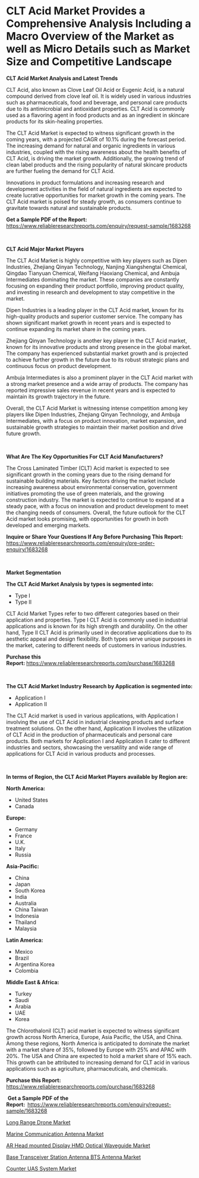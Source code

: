 <p><h1>CLT Acid Market Provides a Comprehensive Analysis Including a Macro Overview of the Market as well as Micro Details such as Market Size and Competitive Landscape</h1></p><p><strong>CLT Acid Market Analysis and Latest Trends</strong></p>
<p><p>CLT Acid, also known as Clove Leaf Oil Acid or Eugenic Acid, is a natural compound derived from clove leaf oil. It is widely used in various industries such as pharmaceuticals, food and beverage, and personal care products due to its antimicrobial and antioxidant properties. CLT Acid is commonly used as a flavoring agent in food products and as an ingredient in skincare products for its skin-healing properties.</p><p>The CLT Acid Market is expected to witness significant growth in the coming years, with a projected CAGR of 10.1% during the forecast period. The increasing demand for natural and organic ingredients in various industries, coupled with the rising awareness about the health benefits of CLT Acid, is driving the market growth. Additionally, the growing trend of clean label products and the rising popularity of natural skincare products are further fueling the demand for CLT Acid.</p><p>Innovations in product formulations and increasing research and development activities in the field of natural ingredients are expected to create lucrative opportunities for market growth in the coming years. The CLT Acid market is poised for steady growth, as consumers continue to gravitate towards natural and sustainable products.</p></p>
<p><strong>Get a Sample PDF of the Report:&nbsp;</strong> <a href="https://www.reliableresearchreports.com/enquiry/request-sample/1683268">https://www.reliableresearchreports.com/enquiry/request-sample/1683268</a></p>
<p>&nbsp;</p>
<p><strong>CLT Acid Major Market Players</strong></p>
<p><p>The CLT Acid Market is highly competitive with key players such as Dipen Industries, Zhejiang Qinyan Technology, Nanjing Xiangshengtai Chemical, Qingdao Tianyuan Chemical, Weifang Haoxiang Chemical, and Ambuja Intermediates dominating the market. These companies are constantly focusing on expanding their product portfolio, improving product quality, and investing in research and development to stay competitive in the market.</p><p>Dipen Industries is a leading player in the CLT Acid market, known for its high-quality products and superior customer service. The company has shown significant market growth in recent years and is expected to continue expanding its market share in the coming years.</p><p>Zhejiang Qinyan Technology is another key player in the CLT Acid market, known for its innovative products and strong presence in the global market. The company has experienced substantial market growth and is projected to achieve further growth in the future due to its robust strategic plans and continuous focus on product development.</p><p>Ambuja Intermediates is also a prominent player in the CLT Acid market with a strong market presence and a wide array of products. The company has reported impressive sales revenue in recent years and is expected to maintain its growth trajectory in the future.</p><p>Overall, the CLT Acid Market is witnessing intense competition among key players like Dipen Industries, Zhejiang Qinyan Technology, and Ambuja Intermediates, with a focus on product innovation, market expansion, and sustainable growth strategies to maintain their market position and drive future growth.</p></p>
<p>&nbsp;</p>
<p><strong>What Are The Key Opportunities For CLT Acid Manufacturers?</strong></p>
<p><p>The Cross Laminated Timber (CLT) Acid market is expected to see significant growth in the coming years due to the rising demand for sustainable building materials. Key factors driving the market include increasing awareness about environmental conservation, government initiatives promoting the use of green materials, and the growing construction industry. The market is expected to continue to expand at a steady pace, with a focus on innovation and product development to meet the changing needs of consumers. Overall, the future outlook for the CLT Acid market looks promising, with opportunities for growth in both developed and emerging markets.</p></p>
<p><strong>Inquire or Share Your Questions If Any Before Purchasing This Report:</strong> <a href="https://www.reliableresearchreports.com/enquiry/pre-order-enquiry/1683268">https://www.reliableresearchreports.com/enquiry/pre-order-enquiry/1683268</a></p>
<p>&nbsp;</p>
<p><strong>Market Segmentation</strong></p>
<p><strong>The CLT Acid Market Analysis by types is segmented into:</strong></p>
<p><ul><li>Type I</li><li>Type II</li></ul></p>
<p><p>CLT Acid Market Types refer to two different categories based on their application and properties. Type I CLT Acid is commonly used in industrial applications and is known for its high strength and durability. On the other hand, Type II CLT Acid is primarily used in decorative applications due to its aesthetic appeal and design flexibility. Both types serve unique purposes in the market, catering to different needs of customers in various industries.</p></p>
<p><strong>Purchase this Report:&nbsp;</strong><a href="https://www.reliableresearchreports.com/purchase/1683268">https://www.reliableresearchreports.com/purchase/1683268</a></p>
<p>&nbsp;</p>
<p><strong>The CLT Acid Market Industry Research by Application is segmented into:</strong></p>
<p><ul><li>Application I</li><li>Application II</li></ul></p>
<p><p>The CLT Acid market is used in various applications, with Application I involving the use of CLT Acid in industrial cleaning products and surface treatment solutions. On the other hand, Application II involves the utilization of CLT Acid in the production of pharmaceuticals and personal care products. Both markets for Application I and Application II cater to different industries and sectors, showcasing the versatility and wide range of applications for CLT Acid in various products and processes.</p></p>
<p>&nbsp;</p>
<p><strong>In terms of Region, the CLT Acid Market Players available by Region are:</strong></p>
<p>
    <p> <strong> North America: </strong>
        <ul>
            <li>United States</li>
            <li>Canada</li>
        </ul>
        </p> 
    <p> <strong> Europe: </strong>
        <ul>
            <li>Germany</li>
            <li>France</li>
            <li>U.K.</li>
            <li>Italy</li>
            <li>Russia</li>
        </ul>
        </p> 
    <p> <strong> Asia-Pacific: </strong>
        <ul>
            <li>China</li>
            <li>Japan</li>
            <li>South Korea</li>
            <li>India</li>
            <li>Australia</li>
            <li>China Taiwan</li>
            <li>Indonesia</li>
            <li>Thailand</li>
            <li>Malaysia</li>
        </ul>
        </p> 
    <p> <strong> Latin America: </strong>
        <ul>
            <li>Mexico</li>
            <li>Brazil</li>
            <li>Argentina Korea</li>
            <li>Colombia</li>
        </ul>
        </p> 
    <p> <strong> Middle East & Africa: </strong>
        <ul>
            <li>Turkey</li>
            <li>Saudi</li>
            <li>Arabia</li>
            <li>UAE</li>
            <li>Korea</li>
        </ul>
    </p>
    </p>
<p><p>The Chlorothalonil (CLT) acid market is expected to witness significant growth across North America, Europe, Asia Pacific, the USA, and China. Among these regions, North America is anticipated to dominate the market with a market share of 35%, followed by Europe with 25% and APAC with 20%. The USA and China are expected to hold a market share of 15% each. This growth can be attributed to increasing demand for CLT acid in various applications such as agriculture, pharmaceuticals, and chemicals.</p></p>
<p><strong>Purchase this Report: </strong><a href="https://www.reliableresearchreports.com/purchase/1683268">https://www.reliableresearchreports.com/purchase/1683268</a></p>
<p>&nbsp;<strong>Get a Sample PDF of the Report:&nbsp;&nbsp;</strong><a href="https://www.reliableresearchreports.com/enquiry/request-sample/1683268">https://www.reliableresearchreports.com/enquiry/request-sample/1683268</a></p>
<p><strong></strong></p>
<p><p><a href="https://medium.com/@v4171497/long-range-drone-market-the-key-to-successful-business-strategy-forecast-till-2031-987c3f9d8bd1">Long Range Drone Market</a></p><p><a href="https://medium.com/@v4171497/marine-communication-antenna-market-comprehensive-assessment-by-type-application-and-geography-b88317148b68">Marine Communication Antenna Market</a></p><p><a href="https://medium.com/@v4171497/ar-head-mounted-display-hmd-optical-waveguide-market-exploring-market-share-market-trends-and-4db56d2fa421">AR Head mounted Display HMD Optical Waveguide Market</a></p><p><a href="https://medium.com/@amyacrooks6457/base-transceiver-station-antenna-bts-antenna-market-report-reveals-the-latest-trends-and-growth-537beff6c877">Base Transceiver Station Antenna BTS Antenna Market</a></p><p><a href="https://medium.com/@v4171497/counter-uas-system-market-exploring-market-share-market-trends-and-future-growth-51d87faf9c01">Counter UAS System Market</a></p></p>
